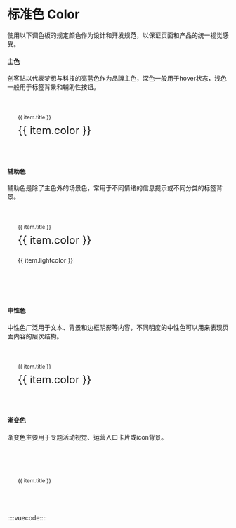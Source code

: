 # 标准色  Color

使用以下调色板的规定颜色作为设计和开发规范，以保证页面和产品的统一视觉感受。

#### 主色
创客贴以代表梦想与科技的亮蓝色作为品牌主色，深色一般用于hover状态，浅色一般用于标签背景和辅助性按钮。

<div class="color-show-wrap">
  <div
    v-for="item in maincolors"
    class="color-show-content"
    :style="{
      'background': item.color,
      'color': item.textcolor
    }"
  >
    <p class="color-show-title">{{ item.title }}</p>
    <p class="color-show-color">{{ item.color }}</p>
  </div>
</div>

#### 辅助色
辅助色是除了主色外的场景色，常用于不同情绪的信息提示或不同分类的标签背景。

<div class="color-show-wrap">
  <div v-for="(item, index) in auxiliarycolors">
    <div
      class="color-show-content auxiliary"
      :style="{
        'background': item.gradient ? item.gradient : item.color,
        'color': item.textcolor,
        'margin-right': index % 4 === 0 ? '0px' : '38px'
      }"
    >
      <p class="color-show-title">{{ item.title }}</p>
      <p class="color-show-color">{{ item.color }}</p>
    </div>
    <div
      class="color-show-auxiliary"
      :style="{
        'background': item.lightcolor,
        'color': item.color.split(' ')[1] ? item.color.split(' ')[1] : item.color
      }"
    >
      <p class="color-show-color light">{{ item.lightcolor }}</p>
    </div>
  </div>
</div>

#### 中性色
中性色广泛用于文本、背景和边框阴影等内容，不同明度的中性色可以用来表现页面内容的层次结构。

<div class="color-show-wrap">
  <div 
    v-for="item in neutralcolors"
    class="color-show-content"
    :style="{
      'background': item.opacity ? item.opacity: item.color,
      'color': item.textcolor,
    }"
  >
    <p class="color-show-title">{{ item.title }}</p>
    <p class="color-show-color">{{ item.color }}</p>
  </div>
</div>

#### 渐变色
渐变色主要用于专题活动视觉、运营入口卡片或icon背景。

<div class="color-show-wrap">
  <div 
    v-for="item in gradientcolors"
    class="color-show-content gradient"
    :style="{
      'background': item.color,
      'color': item.textcolor,
    }"
  >
    <p class="color-show-title">{{ item.title }}</p>
  </div>
</div>


::::vuecode::::
<script>
export default {
  data() {
    return {
      // 主色
      maincolors: [{
        title: '默认',
        color: '#0773FC',
        textcolor: '#FFF',
        lesstilte: 'mainColor1',
      },{
        title: '深色',
        color: '#0667E2',
        textcolor: '#FFF',
        lesstilte: 'mainColor2',
      },{
        title: '浅色',
        color: '#E6F1FE',
        textcolor: '#1B2337',
        lesstilte: 'mainColor3',
      }],
      // 辅助色
      auxiliarycolors: [{
        title: '警告',
        color: '#FA2323',
        lightcolor: '#FEE9E9',
        textcolor: '#FFF',
        lesstilte: 'auxColor1',
      },{
        title: '提醒',
        color: '#F5930D',
        lightcolor: '#FEF5E6',
        textcolor: '#FFF',
        lesstilte: 'auxColor2',
      },{
        title: '完成',
        color: '#02BB00',
        lightcolor: '#E5F8E5',
        textcolor: '#FFF',
        lesstilte: 'auxColor3',
      },{
        title: '会员',
        color: '#FCEEE1 #FCDAC1',
        lightcolor: '#6B3D1E',
        textcolor: '#6B3D1E',
        lesstilte: 'auxColor4',
        gradient: 'linear-gradient(90deg, #FCEEE1 0%, #FCDAC1 100%)'
      }],
      // 中性色
      neutralcolors: [{
        title: '标题/主要文字/其他深色',
        color: '#1B2337',
        textcolor: '#FFF',
        lesstilte: 'neuColor1',
      },{
        title: '一般文字',
        color: '#505A71',
        textcolor: '#FFF',
        lesstilte: 'neuColor2',
      },{
        title: '次要/占位提示文字',
        color: '#8693AB',
        textcolor: '#FFF',
        lesstilte: 'neuColor3',
      },{
        title: '内边框',
        color: '#000 10%',
        textcolor: '#1B2337',
        lesstilte: 'neuColor4',
        opacity: 'rgba(0, 0, 0, 10%)'
      },{
        title: '中灰背景/分割线',
        color: '#EBEEF5',
        textcolor: '#1B2337',
        lesstilte: 'neuColor5',
      },{
        title: '失效',
        color: '#F3F4F9',
        textcolor: '#1B2337',
        lesstilte: 'neuColor6',
      },{
        title: '一般背景色',
        color: '#F3F4F9',
        textcolor: '#1B2337',
        lesstilte: 'neuColor7',
      },{
        title: '浅灰背景',
        color: '#F8F8FB',
        textcolor: '#1B2337',
        lesstilte: 'neuColor8',
      }],
      // 渐变色
      gradientcolors: [{
        title: '蓝魂',
        color: 'linear-gradient(270deg, #0056F5 0%, #00E1FF 100%)',
        textcolor: '#FFF',
        lesstilte: 'gradColor1',
      },{
        title: '赤梦',
        color: 'linear-gradient(90deg, #F91821 0%, #FF722E 100%)',
        textcolor: '#FFF',
        lesstilte: 'gradColor2',
      },{
        title: '绮罗',
        color: 'linear-gradient(135deg, #FF5763 0%, #7E2CD2 100%)',
        textcolor: '#FFF',
        lesstilte: 'gradColor3',
      },{
        title: '初阳',
        color: 'linear-gradient(135deg, #FDCA00 0%, #FF4501 100%)',
        textcolor: '#FFF',
        lesstilte: 'gradColor4',
      },{
        title: '薄雾',
        color: 'linear-gradient(135deg, #FFC352 0%, #FC76B3 100%)',
        textcolor: '#FFF',
        lesstilte: 'gradColor5',
      },{
        title: '魅惑',
        color: 'linear-gradient(269deg, #F0214F 1%, #F86F96 99%)',
        textcolor: '#FFF',
        lesstilte: 'gradColor6',
      },{
        title: '竹叶',
        color: 'linear-gradient(269deg, #0CAC00 0%, #6BD633 100%)',
        textcolor: '#FFF',
        lesstilte: 'gradColor7',
      },{
        title: '藤萝',
        color: 'linear-gradient(90deg, #CE9FFC 0%, #7367F0 100%)',
        textcolor: '#FFF',
        lesstilte: 'gradColor8',
      },{
        title: '光芒',
        color: 'linear-gradient(135deg, #FFE324 0%, #FF9C33 100%)',
        textcolor: '#FFF',
        lesstilte: 'gradColor9',
      },{
        title: '绿笛',
        color: 'linear-gradient(269deg, #28C76F 0%, #81FBB8 100%)',
        textcolor: '#FFF',
        lesstilte: 'gradColor10',
      },{
        title: '风筝',
        color: 'linear-gradient(270deg, #EA5455 0%, #FEB692 100%)',
        textcolor: '#FFF',
        lesstilte: 'gradColor11',
      },{
        title: '星魂',
        color: 'linear-gradient(270deg, #4C83FF 0%, #2AFADF 100%)',
        textcolor: '#FFF',
        lesstilte: 'gradColor12',
      }]
    }
  }
}
</script>
<style lang="less">
  .flex(@hor: center, @ver: center, @type: row) {
    display: flex;
    justify-content: @hor;
    align-items: @ver;
    flex-direction: @type;
  }
  .color-show-wrap {
    width: 100%;
    .flex(flex-start);
    flex-wrap: wrap;
    overflow: hidden;
    
  }
  .color-show-content {
    .flex(flex-start, flex-start, column);
    width: 321px;
    height: 106px;
    border-radius: 6px;
    padding: 38px 24px 24px;
    margin-bottom: 32px;
    box-sizing: border-box;
    position: relative;
    &:not(:nth-child(4n)) {
      margin-right: 38px;
    }
    p {
      box-sizing: border-box;
      margin: 0;
    }
    .color-show-title {
      font-size: 12px;
      margin-bottom: 8px;
    }
    .color-show-color {
      font-size: 24px;
      &.light {
        font-size: 16px;
      }
    }
    &.auxiliary {
      margin-bottom: 0;
    }
    &.gradient {
      padding: 68px 24px 24px;
    }
  }
  .color-show-auxiliary {
    .flex(flex-start);
    width: 321px;
    height: 60px;
    border-radius: 0 0 6px 6px;
    margin-bottom: 32px;
    padding: 0 0 0 24px;
    margin-top: -7px;
    box-sizing: border-box;
  }
</style>
